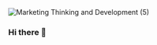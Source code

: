 <picture>
 <source media="(prefers-color-scheme: dark)" srcset="Marketing Thinking and Development (5)">
 <source media="(prefers-color-scheme: light)" srcset="Marketing Thinking and Development (5)">
 <img alt="Marketing Thinking and Development (5)" src="Marketing Thinking and Development (5)">
</picture>


### Hi there 👋

<!--
**nhirata3/nhirata3** is a ✨ _special_ ✨ repository because its `README.md` (this file) appears on your GitHub profile.

Here are some ideas to get you started:

- 🔭 I’m currently working on ...
- 🌱 I’m currently learning ...
- 👯 I’m looking to collaborate on ...
- 🤔 I’m looking for help with ...
- 💬 Ask me about ...
- 📫 How to reach me: ...
- 😄 Pronouns: ...
- ⚡ Fun fact: ...
-->
